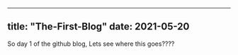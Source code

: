 -----------
title: "The-First-Blog"
date: 2021-05-20
------------
So day 1 of the github blog, Lets see where this goes????
